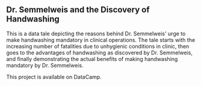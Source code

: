 ## Dr. Semmelweis and the Discovery of Handwashing

This is a data tale depicting the reasons behind Dr. Semmelweis' urge to make handwashing mandatory in clinical operations. The tale starts with the increasing number of fatalities due to unhygienic conditions in clinic, then goes to the advantages of handwashing as discovered by Dr. Semmelweis, and finally demonstrating the actual benefits of making handwashing mandatory by Dr. Semmelweis.

This project is available on DataCamp.
